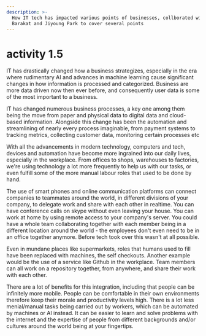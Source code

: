 ```yaml
---
description: >-
  How IT tech has impacted various points of businesses, collborated with Luke
  Barakat and Jiyoung Park to cover several points
---
```


# activity 1.5

‌IT has drastically changed how a business strategizes, especially in the era where rudimentary AI and advances in machine learning cause significant changes in how information is processed and categorized. Business are more data driven now then ever before, and consequently user data is some of the most important to a business.

IT has changed numerous business processes, a key one among them being the move from paper and physical data to digital data and cloud-based information. Alongside this change has been the automation and streamlining of nearly every process imaginable, from payment systems to tracking metrics, collecting customer data, monitoring certain processes etc

With all the advancements in modern technology, computers and tech, devices and automation have become more ingrained into our daily lives, especially in the workplace. From offices to shops, warehouses to factories, we're using technology a lot more frequently to help us with our tasks, or even fulfill some of the more manual labour roles that used to be done by hand.

The use of smart phones and online communication platforms can connect companies to teammates around the world, in different divisions of your company, to delegate work and share with each other in realtime. You can have conference calls on skype without even leaving your house. You can work at home by using remote access to your company's server. You could have a whole team collaborating together with each member being in a different location around the world - the employees don't even need to be in an office together anymore. Before tech took over this wasn't at all possible.

Even in mundane places like supermarkets, roles that humans used to fill have been replaced with machines, the self checkouts. Another example would be the use of a service like Github in the workplace. Team members can all work on a repository together, from anywhere, and share their work with each other.

There are a lot of benefits for this integration, including that people can be infinitely more mobile. People can be comfortable in their own environments therefore keep their morale and productivity levels high. There is a lot less menial/manual tasks being carried out by workers, which can be automated by machines or AI instead. It can be easier to learn and solve problems with the internet and the expertise of people from different backgrounds and/or cultures around the world being at your fingertips.

